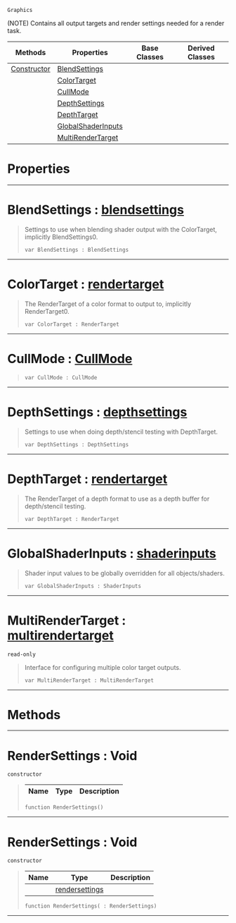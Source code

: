  `Graphics`

(NOTE) Contains all output targets and render settings needed for a render task.

|Methods|Properties|Base Classes|Derived Classes|
|---|---|---|---|
|[ Constructor](https://github.com/dragonCASTjosh/PlasmaDocs/blob/master/code_reference/class_reference/rendersettings.markdown#rendersettings-void)|[ BlendSettings](https://github.com/dragonCASTjosh/PlasmaDocs/blob/master/code_reference/class_reference/rendersettings.markdown#blendsettings-plasma-engin)| | |
| |[ ColorTarget](https://github.com/dragonCASTjosh/PlasmaDocs/blob/master/code_reference/class_reference/rendersettings.markdown#colortarget-plasma-engine)| | |
| |[ CullMode](https://github.com/dragonCASTjosh/PlasmaDocs/blob/master/code_reference/class_reference/rendersettings.markdown#cullmode-plasma-engine-doc)| | |
| |[ DepthSettings](https://github.com/dragonCASTjosh/PlasmaDocs/blob/master/code_reference/class_reference/rendersettings.markdown#depthsettings-plasma-engin)| | |
| |[ DepthTarget](https://github.com/dragonCASTjosh/PlasmaDocs/blob/master/code_reference/class_reference/rendersettings.markdown#depthtarget-plasma-engine)| | |
| |[ GlobalShaderInputs](https://github.com/dragonCASTjosh/PlasmaDocs/blob/master/code_reference/class_reference/rendersettings.markdown#globalshaderinputs-plasma)| | |
| |[ MultiRenderTarget](https://github.com/dragonCASTjosh/PlasmaDocs/blob/master/code_reference/class_reference/rendersettings.markdown#multirendertarget-plasma-e)| | |


 #  Properties


---  
 #  BlendSettings : [blendsettings](https://github.com/dragonCASTjosh/PlasmaDocs/blob/master/code_reference/class_reference/blendsettings.markdown)

> Settings to use when blending shader output with the ColorTarget, implicitly BlendSettings0.
> ``` lang=cpp, name=Lightning
> var BlendSettings : BlendSettings


---  
 #  ColorTarget : [rendertarget](https://github.com/dragonCASTjosh/PlasmaDocs/blob/master/code_reference/class_reference/rendertarget.markdown)

> The RenderTarget of a color format to output to, implicitly RenderTarget0.
> ``` lang=cpp, name=Lightning
> var ColorTarget : RenderTarget


---  
 #  CullMode : [CullMode](https://github.com/dragonCASTjosh/PlasmaDocs/blob/master/code_reference/enum_reference.markdown#cullmode)

> 
> ``` lang=cpp, name=Lightning
> var CullMode : CullMode


---  
 #  DepthSettings : [depthsettings](https://github.com/dragonCASTjosh/PlasmaDocs/blob/master/code_reference/class_reference/depthsettings.markdown)

> Settings to use when doing depth/stencil testing with DepthTarget.
> ``` lang=cpp, name=Lightning
> var DepthSettings : DepthSettings


---  
 #  DepthTarget : [rendertarget](https://github.com/dragonCASTjosh/PlasmaDocs/blob/master/code_reference/class_reference/rendertarget.markdown)

> The RenderTarget of a depth format to use as a depth buffer for depth/stencil testing.
> ``` lang=cpp, name=Lightning
> var DepthTarget : RenderTarget


---  
 #  GlobalShaderInputs : [shaderinputs](https://github.com/dragonCASTjosh/PlasmaDocs/blob/master/code_reference/class_reference/shaderinputs.markdown)

> Shader input values to be globally overridden for all objects/shaders.
> ``` lang=cpp, name=Lightning
> var GlobalShaderInputs : ShaderInputs


---  
 #  MultiRenderTarget : [multirendertarget](https://github.com/dragonCASTjosh/PlasmaDocs/blob/master/code_reference/class_reference/multirendertarget.markdown)

 `read-only`

> Interface for configuring multiple color target outputs.
> ``` lang=cpp, name=Lightning
> var MultiRenderTarget : MultiRenderTarget


---  
 #  Methods


---  
 #  RenderSettings : Void

 `constructor`

> 
> |Name|Type|Description|
> |---|---|---|
> ``` lang=cpp, name=Lightning
> function RenderSettings()
> ``` 


---  
 #  RenderSettings : Void

 `constructor`

> 
> |Name|Type|Description|
> |---|---|---|
> ||[rendersettings](https://github.com/dragonCASTjosh/PlasmaDocs/blob/master/code_reference/class_reference/rendersettings.markdown)| |
> ``` lang=cpp, name=Lightning
> function RenderSettings( : RenderSettings)
> ``` 


---  
 

 